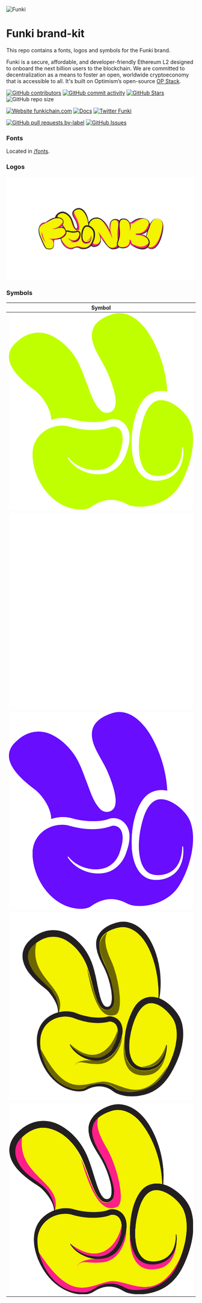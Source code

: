 ![Funki](logo.webp)

# Funki brand-kit

This repo contains a fonts, logos and symbols for the Funki brand.

Funki is a secure, affordable, and developer-friendly Ethereum L2 designed to onboard the next billion users to the blockchain. We are committed to decentralization as a means to foster an open, worldwide cryptoeconomy that is accessible to all. It's built on Optimism’s open-source [OP Stack](https://stack.optimism.io/).

<!-- Badge row 1 - status -->

[![GitHub contributors](https://img.shields.io/github/contributors/funkichain/brand-kit)](https://github.com/funkichain/brand-kit/graphs/contributors)
[![GitHub commit activity](https://img.shields.io/github/commit-activity/w/funkichain/brand-kit)](https://github.com/funkichain/brand-kit/graphs/contributors)
[![GitHub Stars](https://img.shields.io/github/stars/funkichain/brand-kit.svg)](https://github.com/funkichain/brand-kit/stargazers)
![GitHub repo size](https://img.shields.io/github/repo-size/funkichain/brand-kit)

<!-- Badge row 2 - links and profiles -->

[![Website funkichain.com](https://img.shields.io/website-up-down-green-red/https/funkichain.org.svg)](https://funkichain.com)
[![Docs](https://img.shields.io/badge/docs-up-green)](https://docs-funki.sipher.gg/docs/)
[![Twitter Funki](https://img.shields.io/twitter/follow/funki?style=social)](https://twitter.com/funkichain)

<!-- Badge row 3 - detailed status -->

[![GitHub pull requests by-label](https://img.shields.io/github/issues-pr-raw/funkichain/brand-kit)](https://github.com/funkichain/brand-kit/pulls)
[![GitHub Issues](https://img.shields.io/github/issues-raw/funkichain/brand-kit.svg)](https://github.com/funkichain/brand-kit/issues)

### Fonts

Located in [/fonts](fonts/).

### Logos

![InProduct](logos/Funki_Logo_Yellow.png)

### Symbols

| Symbol                                                       |
| ------------------------------------------------------------ |
| ![SymbolGreen](symbols/Funki_Symbol_Green.png)               |
| ![SymbolWhite](symbols/Funki_Symbol_White.png)               |
| ![SymbolPurple](symbols/Funki_Symbol_Purple.png)             |
| ![SymbolYellow](symbols/Funki_Symbol_Yellow.png)             |
| ![SymbolYellowAndPink](symbols/Funki_Symbol_Yellow&Pink.png) |
